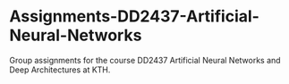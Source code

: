 # Assignments-DD2437-Artificial-Neural-Networks
Group assignments for the course DD2437 Artificial Neural Networks and Deep Architectures at KTH. 
